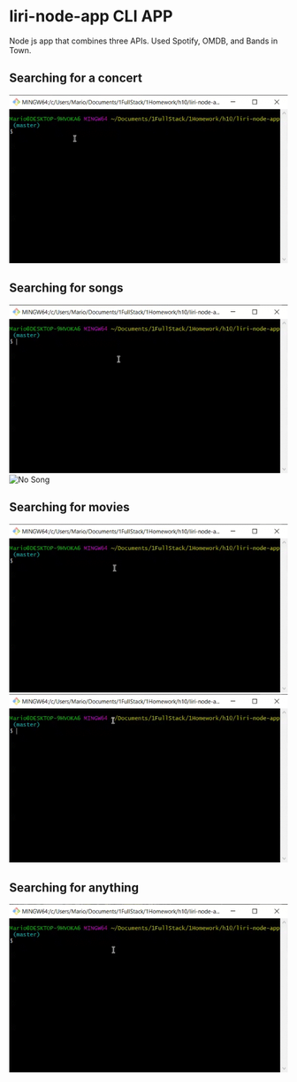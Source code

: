 # liri-node-app CLI APP
Node js app that combines three APIs. Used Spotify, OMDB, and Bands in Town.
<br>
## Searching for a concert <br>
![Concert](https://github.com/mtvalencia/ProjectFiles/blob/master/Bands.gif)
<br>
## Searching for songs <br>
![Song](https://github.com/mtvalencia/ProjectFiles/blob/master/Spotify_Song.gif)
![No Song](https://github.com/mtvalencia/ProjectFiles/blob/master/Spotify_NoSong.gif)
<br>
## Searching for movies <br>
![Movie](https://github.com/mtvalencia/ProjectFiles/blob/master/OMDB_Movie.gif)
![No Movie](https://github.com/mtvalencia/ProjectFiles/blob/master/Spotify-NoSong.gif)
<br>
## Searching for anything <br>
![Any](https://github.com/mtvalencia/ProjectFiles/blob/master/Any.gif)
